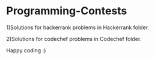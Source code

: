 Programming-Contests
====================
1)Solutions for hackerrank problems in Hackerrank folder.

2)Solutions for codechef problems in Codechef folder.

Happy coding :)
